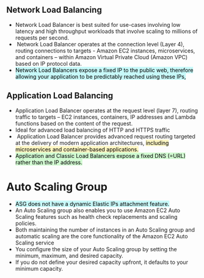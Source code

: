 ## Network Load Balancing
- Network Load Balancer is best suited for use-cases involving low latency and high throughput workloads that involve scaling to millions of requests per second.
-  Network Load Balancer operates at the connection level (Layer 4), routing connections to targets - Amazon EC2 instances, microservices, and containers – within Amazon Virtual Private Cloud (Amazon VPC) based on IP protocol data.
- <mark style="background: #ABF7F7A6;">Network Load Balancers expose a fixed IP to the public web, therefore allowing your application to be predictably reached using these IPs,</mark>

## Application Load Balancing
- Application Load Balancer operates at the request level (layer 7), routing traffic to targets – EC2 instances, containers, IP addresses and Lambda functions based on the content of the request.
- Ideal for advanced load balancing of HTTP and HTTPS traffic
-  Application Load Balancer provides advanced request routing targeted at the delivery of modern application architectures, <mark style="background: #FFF3A3A6;">including microservices and container-based applications.</mark>
- <mark style="background: #BBFABBA6;">Application and Classic Load Balancers expose a fixed DNS (=URL) rather than the IP address.</mark>

# Auto Scaling Group

-  <mark style="background: #ABF7F7A6;">ASG does not have a dynamic Elastic IPs attachment feature.</mark>
- An Auto Scaling group also enables you to use Amazon EC2 Auto Scaling features such as health check replacements and scaling policies.
- Both maintaining the number of instances in an Auto Scaling group and automatic scaling are the core functionality of the Amazon EC2 Auto Scaling service
- You configure the size of your Auto Scaling group by setting the minimum, maximum, and desired capacity.
- If you do not define your desired capacity upfront, it defaults to your minimum capacity.